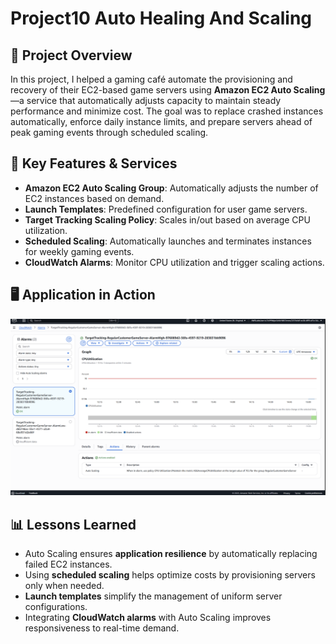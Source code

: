 # Project10 Auto Healing And Scaling

## 📌 Project Overview
In this project, I helped a gaming café automate the provisioning and recovery of their EC2-based game servers using **Amazon EC2 Auto Scaling**—a service that automatically adjusts capacity to maintain steady performance and minimize cost. The goal was to replace crashed instances automatically, enforce daily instance limits, and prepare servers ahead of peak gaming events through scheduled scaling.

## 🚀 Key Features & Services
- **Amazon EC2 Auto Scaling Group**: Automatically adjusts the number of EC2 instances based on demand.
- **Launch Templates**: Predefined configuration for user game servers.
- **Target Tracking Scaling Policy**: Scales in/out based on average CPU utilization.
- **Scheduled Scaling**: Automatically launches and terminates instances for weekly gaming events.
- **CloudWatch Alarms**: Monitor CPU utilization and trigger scaling actions.

## 🖥️ Application in Action
![Alarm Graph](p10-1.png)

## 📊 Lessons Learned
 - Auto Scaling ensures **application resilience** by automatically replacing failed EC2 instances.
- Using **scheduled scaling** helps optimize costs by provisioning servers only when needed.
- **Launch templates** simplify the management of uniform server configurations.
- Integrating **CloudWatch alarms** with Auto Scaling improves responsiveness to real-time demand.
